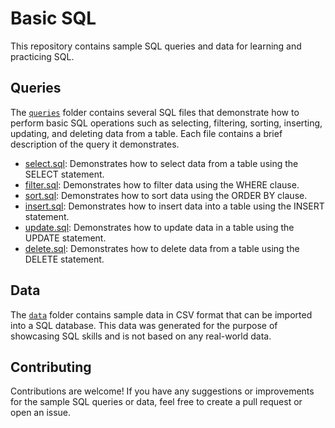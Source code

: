 # Basic SQL

This repository contains sample SQL queries and data for learning and practicing SQL. 

## Queries

The [`queries`](./Queries/) folder contains several SQL files that demonstrate how to perform basic SQL operations such as selecting, filtering, sorting, inserting, updating, and deleting data from a table. Each file contains a brief description of the query it demonstrates.

- [select.sql](./queries/select.sql): Demonstrates how to select data from a table using the SELECT statement.
- [filter.sql](./queries/filter.sql): Demonstrates how to filter data using the WHERE clause.
- [sort.sql](./queries/sort.sql): Demonstrates how to sort data using the ORDER BY clause.
- [insert.sql](./queries/insert.sql): Demonstrates how to insert data into a table using the INSERT statement.
- [update.sql](./queries/update.sql): Demonstrates how to update data in a table using the UPDATE statement.
- [delete.sql](./queries/delete.sql): Demonstrates how to delete data from a table using the DELETE statement.

## Data

The [`data`](./Data/) folder contains sample data in CSV format that can be imported into a SQL database. This data was generated for the purpose of showcasing SQL skills and is not based on any real-world data.

## Contributing

Contributions are welcome! If you have any suggestions or improvements for the sample SQL queries or data, feel free to create a pull request or open an issue.
